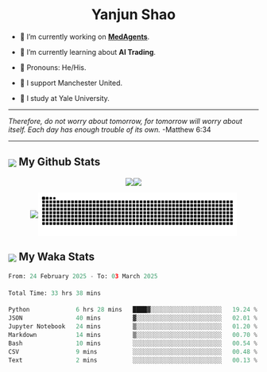 

<h1 align="center">Yanjun Shao</h1>

- 🐒 I’m currently working on **[MedAgents](https://github.com/gersteinlab/MedAgents)**.

- 🦧 I’m currently learning about **AI Trading**.

- 🦍 Pronouns: He/His.

- 👹 I support Manchester United.

- 🐶 I study at Yale University.

---

<i> Therefore, do not worry about tomorrow, for tomorrow will worry about itself. Each day has enough trouble of its own. </i> -Matthew 6:34

---

<h2><img src="https://emojis.slackmojis.com/emojis/images/1579216111/7550/pikachu_wave.gif?1579216111" align="center" width="28" /> My Github Stats</h2>

<p align="center"><img align="center" src = "https://github-readme-stats.vercel.app/api?username=super-dainiu&show_icons=true&count_private=true&theme=tokyonight&hide=issues&line_height=30" width="400px"><img align="center" src = "https://github-readme-streak-stats.herokuapp.com/?user=super-dainiu&theme=tokyonight" width="400px"></p>

<p align="center"><img align="center" width="400px" src="https://github-readme-stats.vercel.app/api/top-langs/?username=super-dainiu&layout=compact&theme=tokyonight&hide=html,tex,jupyter%20notebook"><img align="center" width="400px" src="https://github.com/super-dainiu/super-dainiu/blob/output/github-contribution-grid-snake.svg"></p>

<h2><img src="https://emojis.slackmojis.com/emojis/images/1579216111/7550/pikachu_wave.gif?1579216111" align="center" width="28" /> My Waka Stats</h2>

<!--START_SECTION:waka-->

```python
From: 24 February 2025 - To: 03 March 2025

Total Time: 33 hrs 38 mins

Python             6 hrs 28 mins   ████▓░░░░░░░░░░░░░░░░░░░░   19.24 %
JSON               40 mins         ▓░░░░░░░░░░░░░░░░░░░░░░░░   02.01 %
Jupyter Notebook   24 mins         ▒░░░░░░░░░░░░░░░░░░░░░░░░   01.20 %
Markdown           14 mins         ▒░░░░░░░░░░░░░░░░░░░░░░░░   00.70 %
Bash               10 mins         ░░░░░░░░░░░░░░░░░░░░░░░░░   00.54 %
CSV                9 mins          ░░░░░░░░░░░░░░░░░░░░░░░░░   00.48 %
Text               2 mins          ░░░░░░░░░░░░░░░░░░░░░░░░░   00.13 %
```

<!--END_SECTION:waka-->
